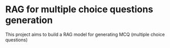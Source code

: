 # RAG for multiple choice questions generation

This project aims to build a RAG model for generating MCQ (multiple choice questions)
